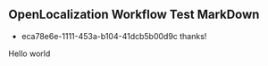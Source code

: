 ## OpenLocalization Workflow Test MarkDown
* eca78e6e-1111-453a-b104-41dcb5b00d9c 
thanks!

Hello world